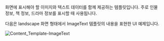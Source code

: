 화면에 표시해야 할 이미지와 텍스트 데이터를 함께 제공하는 템플릿입니다. 주로 인물 정보, 책 정보, 드라마 정보를 표시할 때 사용됩니다.

다음은 landscape 화면 형태에서 ImageText 템플릿의 내용을 표현한 UI 예제입니다.

![Content_Template-ImageText](/Develop/Assets/Images/Content_Template-ImageText.png)